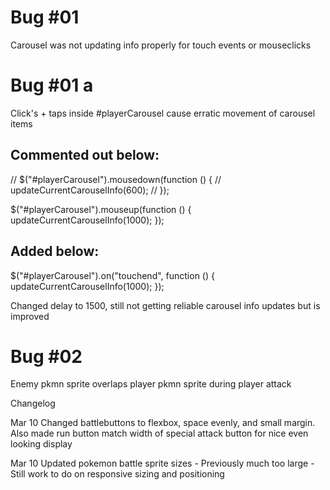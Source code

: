 
# Bug #01
Carousel was not updating info properly for touch events or mouseclicks

# Bug #01 a 

Click's + taps inside #playerCarousel cause erratic movement of carousel items

## Commented out below:
// $("#playerCarousel").mousedown(function () {
//   updateCurrentCarouselInfo(600);
// });

$("#playerCarousel").mouseup(function () {
  updateCurrentCarouselInfo(1000);
});

## Added below:
$("#playerCarousel").on("touchend", function () {
  updateCurrentCarouselInfo(1000);
});

Changed delay to 1500, still not getting reliable carousel info updates but is improved

# Bug #02 

Enemy pkmn sprite overlaps player pkmn sprite during player attack


Changelog

Mar 10
Changed battlebuttons to flexbox, space evenly, and small margin. Also made run button match width of special attack button for nice even looking display

Mar 10
Updated pokemon battle sprite sizes - Previously much too large - Still work to do on responsive sizing and positioning
